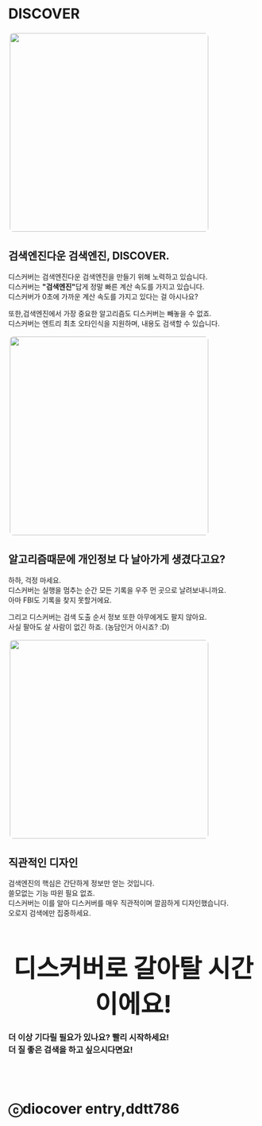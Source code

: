 <html>
    <head>
        <title>discover</title>
        <meta charset="utf-8">
        <link rel="stylesheet" href="discover.css">
    </head>
    <body>
        <p><H1>DISCOVER</H1></p>
        <p></p>
        <div>
            <img style="border: 3px solid white; border-radius: 10px 10px 10px 10px"src="https://cdn.discordapp.com/attachments/724166153072541720/724841078607446016/1_7.png"; width="400"/>
            <h2>검색엔진다운 검색엔진, DISCOVER.</h2>
            <p>디스커버는 검색엔진다운 검색엔진을 만들기 위해 노력하고 있습니다.
            <br>디스커버는 <strong>"검색엔진"</strong>답게 정말 빠른 계산 속도를 가지고 있습니다.
            <br>디스커버가 0초에 가까운 계산 속도를 가지고 있다는 걸 아시나요?</p>
            <p>또한,검색엔진에서 가장 중요한 알고리즘도 디스커버는 빼놓을 수 없죠.
            <br>디스커버는 엔트리 최초 오타인식을 지원하며, 내용도 검색할 수 있습니다.
            </p>
            <img style="border: 3px solid white; border-radius: 10px 10px 10px 10px"src="https://cdn.discordapp.com/attachments/724166153072541720/724828400371630120/1_3.png"; class= "dhlsWhr"width="400"/>
            <div class="textdhlsWhr">
                <h2>알고리즘때문에 개인정보 다 날아가게 생겼다고요?</h2>
                <p>하하, 걱정 마세요.
                <br>디스커버는 실행을 멈추는 순간 모든 기록을 우주 먼 곳으로 날려보내니까요.
                <br>아마 FBI도 기록을 찾지 못할거에요.</p>
                <p>그리고 디스커버는 검색 도출 순서 정보 또한 아무에게도 팔지 않아요.
                <br>사실 팔아도 살 사람이 없긴 하죠. (농담인거 아시죠? :D)</p>
            </div>
            <img style="border: 3px solid white; border-radius: 10px 10px 10px 10px"src="https://cdn.discordapp.com/attachments/724166153072541720/724578726221840424/1_1.png"; width="400"/>
            <h2>직관적인 디자인</h2>
            <p>검색엔진의 핵심은 간단하게 정보만 얻는 것입니다.
            <br>쓸모없는 기능 따윈 필요 없죠.
            <br>디스커버는 이를 알아 디스커버를 매우 직관적이며 깔끔하게 디자인했습니다.<br>
            오로지 검색에만 집중하세요.</p><br><br>
        </div>
        <p><h2 style="text-align: center; font-size: 50px; margin: 0px;">디스커버로 갈아탈 시간이에요!</h2>
        <h3 style="line-height: 150%;">더 이상 기다릴 필요가 있나요? 빨리 시작하세요!<br>더 질 좋은 검색을 하고 싶으시다면요!</h3></p><br><br>
        <p><h1 class="end">ⓒdiocover entry,ddtt786 </h1></p>
    </body>
</html>
